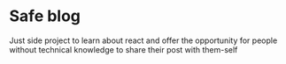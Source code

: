 # Safe blog

Just side project to learn about react and offer the opportunity for people without technical knowledge to share their post with them-self